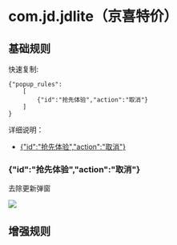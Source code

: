 # com.jd.jdlite（京喜特价）

## 基础规则

快速复制:
```
{"popup_rules":
    [
        {"id":"抢先体验","action":"取消"}
    ]
}
```
详细说明：
- [{"id":"抢先体验","action":"取消"}](#id抢先体验action取消)

### {"id":"抢先体验","action":"取消"}
去除更新弹窗

![](./assets/更新弹窗.jpg)


## 增强规则
